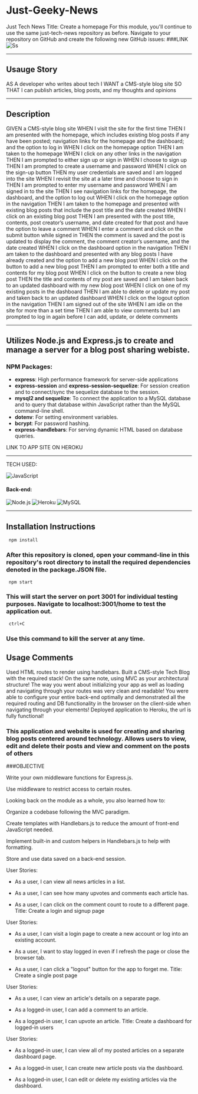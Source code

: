# Just-Geeky-News
Just Tech News
Title: Create a homepage
For this module, you'll continue to use the same just-tech-news repository as before. Navigate to your repository on GitHub and create the following new GitHub issues:
###LINK
 ![Ss]()
 _________________________________________________________________________________________________________________________________________________________________

 ## Usauge Story

 AS A developer who writes about tech
 I WANT a CMS-style blog site
 SO THAT I can publish articles, blog posts, and my thoughts and opinions

 ___________________________________________________________________________________________________________________________________________________________________
 ## Description

 GIVEN a CMS-style blog site
 WHEN I visit the site for the first time
 THEN I am presented with the homepage, which includes existing blog posts if any have been posted; navigation links for the homepage and the dashboard; and the option to log in
 WHEN I click on the homepage option
 THEN I am taken to the homepage
 WHEN I click on any other links in the navigation
 THEN I am prompted to either sign up or sign in
 WHEN I choose to sign up
 THEN I am prompted to create a username and password
 WHEN I click on the sign-up button
 THEN my user credentials are saved and I am logged into the site
 WHEN I revisit the site at a later time and choose to sign in
 THEN I am prompted to enter my username and password
 WHEN I am signed in to the site
 THEN I see navigation links for the homepage, the dashboard, and the option to log out
 WHEN I click on the homepage option in the navigation
 THEN I am taken to the homepage and presented with existing blog posts that include the post title and the date created
 WHEN I click on an existing blog post
 THEN I am presented with the post title, contents, post creator’s username, and date created for that post and have the option to leave a comment
 WHEN I enter a comment and click on the submit button while signed in
 THEN the comment is saved and the post is updated to display the comment, the comment creator’s username, and the date created
 WHEN I click on the dashboard option in the navigation
 THEN I am taken to the dashboard and presented with any blog posts I have already created and the option to add a new blog post
 WHEN I click on the button to add a new blog post
 THEN I am prompted to enter both a title and contents for my blog post
 WHEN I click on the button to create a new blog post
 THEN the title and contents of my post are saved and I am taken back to an updated dashboard with my new blog post
 WHEN I click on one of my existing posts in the dashboard
 THEN I am able to delete or update my post and taken back to an updated dashboard
 WHEN I click on the logout option in the navigation
 THEN I am signed out of the site
 WHEN I am idle on the site for more than a set time
 THEN I am able to view comments but I am prompted to log in again before I can add, update, or delete comments

 ___________________________________________________________________________________________________________________________________________________________________

 ## Utilizes Node.js and Express.js to create and manage a server for a blog post sharing webiste.

 ### NPM Packages:

 - **express**: High performance framework for server-side applications
 - **express-session** and **express-session-sequelize**: For session creation and to connect/sync the sequelize database to the session.
 - **mysql2 and sequelize**: To connect the application to a MySQL database and to query that database within JavaScript rather than the MySQL command-line shell.
 - **dotenv**: For setting environment variables.
 - **bcrypt**: For password hashing.
 - **express-handlebars**: For serving dynamic HTML based on database queries.


 LINK TO APP SITE ON HEROKU

 ___________________________________________________________________________________________________________________________________________________________________

 TECH USED:

 ![JavaScript](https://img.shields.io/badge/-JavaScript-%23F7DF1C?style=flat-square&logo=javascript&logoColor=000000&color=d1b01f)

 #### Back-end:
  ![Node.js ](https://img.shields.io/badge/node.js-6DA55F?logo=node.js&logoColor=white&style=for-the-badge)
 ![Heroku](https://img.shields.io/badge/-Heroku-430098?style=flat-square&logo=heroku&logoColor=ffffff)
   ![MySQL](https://img.shields.io/badge/mysql-%2300f.svg?logo=mysql&logoColor=white&style=for-the-badge)

 __________________________________________________________________________________________________________________________________________________________________

 ## Installation Instructions

     npm install

 ### After this repository is cloned, open your command-line in this repository's root directory to install the required dependencies denoted in the package.JSON file.

     npm start

 ### This will start the server on port 3001 for individual testing purposes. Navigate to localhost:3001/home to test the application out.

     ctrl+C

 ### Use this command to kill the server at any time.

 ## Usage Comments

 Used  HTML routes to render using handlebars. Built a CMS-style Tech Blog with the required stack! On the same note, using MVC as your architectural structure! The way you went about initializing your app as well as loading and navigating through your routes was very clean and readable! You were able to configure your entire back-end optimally and demonstrated all the required routing and DB functionality in the browser on the client-side when navigating through your elements! Deployed application to Heroku, the url is fully functional!  

 ### This application and website is used for creating and sharing blog posts centered around technology. Allows users to view, edit and delete their posts and view and comment on the posts of others





###OBJECTIVE

Write your own middleware functions for Express.js.

Use middleware to restrict access to certain routes.

Looking back on the module as a whole, you also learned how to:

Organize a codebase following the MVC paradigm.

Create templates with Handlebars.js to reduce the amount of front-end JavaScript needed.

Implement built-in and custom helpers in Handlebars.js to help with formatting.

Store and use data saved on a back-end session.

User Stories:

  * As a user, I can view all news articles in a list.

  * As a user, I can see how many upvotes and comments each article has.

  * As a user, I can click on the comment count to route to a different page.
Title: Create a login and signup page

User Stories:

  * As a user, I can visit a login page to create a new account or log into an existing account.

  * As a user, I want to stay logged in even if I refresh the page or close the browser tab.

  * As a user, I can click a "logout" button for the app to forget me.
Title: Create a single post page

User Stories:

  * As a user, I can view an article's details on a separate page.

  * As a logged-in user, I can add a comment to an article.

  * As a logged-in user, I can upvote an article.
Title: Create a dashboard for logged-in users

User Stories:

  * As a logged-in user, I can view all of my posted articles on a separate dashboard page.

  * As a logged-in user, I can create new article posts via the dashboard.

  * As a logged-in user, I can edit or delete my existing articles via the dashboard.


